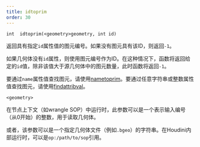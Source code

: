 ```yaml
---
title: idtoprim
order: 30
---
```

`int  idtoprim(<geometry>geometry, int id)`

返回具有指定`id`属性值的图元编号。如果没有图元具有该ID，则返回`-1`。

如果几何体没有`id`属性，则使用图元编号作为ID。在这种情况下，函数将返回给定的`id`值，除非该值大于源几何体中的图元数量，此时函数将返回`-1`。

要通过`name`属性值查找图元，请使用[nametoprim](nametoprim.html "根据name属性查找图元")。要通过任意字符串或整数属性值查找图元，请使用[findattribval](findattribval.html "查找具有特定属性值的图元/点/顶点")。

`<geometry>`

在节点上下文（如wrangle SOP）中运行时，此参数可以是一个表示输入编号（从0开始）的整数，用于读取几何体。

或者，该参数可以是一个指定几何体文件（例如`.bgeo`）的字符串。在Houdini内部运行时，可以是`op:/path/to/sop`引用。
